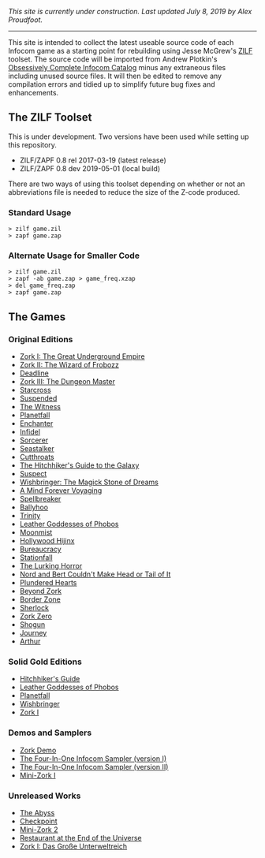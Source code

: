 *This site is currently under construction. Last updated July 8, 2019 by Alex Proudfoot.*

----

This site is intended to collect the latest useable source code of each Infocom game as a starting point for rebuilding using Jesse McGrew's [ZILF](https://bitbucket.org/jmcgrew/zilf/wiki/Home) toolset. The source code will be imported from Andrew Plotkin's [Obsessively Complete Infocom Catalog](https://eblong.com/infocom/) minus any extraneous files including unused source files. It will then be edited to remove any compilation errors and tidied up to simplify future bug fixes and enhancements.

## The ZILF Toolset

This is under development. Two versions have been used while setting up this repository.

* ZILF/ZAPF 0.8 rel 2017-03-19 (latest release)
* ZILF/ZAPF 0.8 dev 2019-05-01 (local build)

There are two ways of using this toolset depending on whether or not an abbreviations file is needed to reduce the size of the Z-code produced.

### Standard Usage
~~~~
> zilf game.zil
> zapf game.zap
~~~~
### Alternate Usage for Smaller Code
~~~~
> zilf game.zil
> zapf -ab game.zap > game_freq.xzap
> del game_freq.zap
> zapf game.zap
~~~~

## The Games

### Original Editions

* [Zork I: The Great Underground Empire](https://the-infocom-files.github.io/zork1/)
* [Zork II: The Wizard of Frobozz](https://the-infocom-files.github.io/zork2/)
* [Deadline](https://the-infocom-files.github.io/deadline/)
* [Zork III: The Dungeon Master](https://the-infocom-files.github.io/zork3/)
* [Starcross](https://the-infocom-files.github.io/starcross/)
* [Suspended](https://the-infocom-files.github.io/suspended/)
* [The Witness](https://the-infocom-files.github.io/witness/)
* [Planetfall](https://the-infocom-files.github.io/planetfall/)
* [Enchanter](https://the-infocom-files.github.io/enchanter/)
* [Infidel](https://the-infocom-files.github.io/infidel/)
* [Sorcerer](https://the-infocom-files.github.io/sorcerer/)
* [Seastalker](https://the-infocom-files.github.io/seastalker/)
* [Cutthroats](https://the-infocom-files.github.io/cutthroats/)
* [The Hitchhiker's Guide to the Galaxy](https://the-infocom-files.github.io/hitchhiker/)
* [Suspect](https://the-infocom-files.github.io/suspect/)
* [Wishbringer: The Magick Stone of Dreams](https://the-infocom-files.github.io/wishbringer/)
* [A Mind Forever Voyaging](https://the-infocom-files.github.io/amfv/)
* [Spellbreaker](https://the-infocom-files.github.io/spellbreaker/)
* [Ballyhoo](https://the-infocom-files.github.io/ballyhoo/)
* [Trinity](https://the-infocom-files.github.io/trinity/)
* [Leather Goddesses of Phobos](https://the-infocom-files.github.io/leathergoddesses/)
* [Moonmist](https://the-infocom-files.github.io/moonmist/)
* [Hollywood Hijinx](https://the-infocom-files.github.io/hollywoodhijinx/)
* [Bureaucracy](https://the-infocom-files.github.io/bureaucracy/)
* [Stationfall](https://the-infocom-files.github.io/stationfall/)
* [The Lurking Horror](https://the-infocom-files.github.io/lurkinghorror/)
* [Nord and Bert Couldn't Make Head or Tail of It](https://the-infocom-files.github.io/nordandbert/)
* [Plundered Hearts](https://the-infocom-files.github.io/plunderedhearts/)
* [Beyond Zork](https://the-infocom-files.github.io/beyondzork/)
* [Border Zone](https://the-infocom-files.github.io/borderzone/)
* [Sherlock](https://the-infocom-files.github.io/sherlock/)
* [Zork Zero](https://the-infocom-files.github.io/zork0/)
* [Shogun](https://the-infocom-files.github.io/shogun/)
* [Journey](https://the-infocom-files.github.io/journey/)
* [Arthur](https://the-infocom-files.github.io/arthur/)

### Solid Gold Editions

* [Hitchhiker's Guide](https://the-infocom-files.github.io/hitchhiker-invclues/)
* [Leather Goddesses of Phobos](https://the-infocom-files.github.io/leathergoddesses-invclues/)
* [Planetfall](https://the-infocom-files.github.io/planetfall-invclues/)
* [Wishbringer](https://the-infocom-files.github.io/wishbringer-invclues/)
* [Zork I](https://the-infocom-files.github.io/zork1-invclues/)

### Demos and Samplers

* [Zork Demo]()
* [The Four-In-One Infocom Sampler (version I)]()
* [The Four-In-One Infocom Sampler (version II)]()
* [Mini-Zork I]()

### Unreleased Works

* [The Abyss]()
* [Checkpoint]()
* [Mini-Zork 2]()
* [Restaurant at the End of the Universe]()
* [Zork I: Das Große Unterweltreich]()
